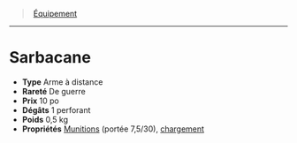 ﻿---
!Equipment
Type: Arme à distance
Price: 10 po
Weight: 0,5 kg
Rarity: De guerre
Damages: 1 perforant
Properties: '[Munitions](hd_weapons_munitions.md) (portée 7,5/30), [chargement](hd_weapons_chargement.md)'
Id: equipment_hd.md#sarbacane
ParentLink: equipment_hd.md#Équipement
Name: Sarbacane
ParentName: Équipement
NameLevel: 1
Attributes: {}
---
> [Équipement](hd_equipment.md)

---

# Sarbacane

- **Type** Arme à distance
- **Rareté** De guerre
- **Prix** 10 po
- **Dégâts** 1 perforant
- **Poids** 0,5 kg
- **Propriétés** [Munitions](hd_weapons_munitions.md) (portée 7,5/30), [chargement](hd_weapons_chargement.md)

